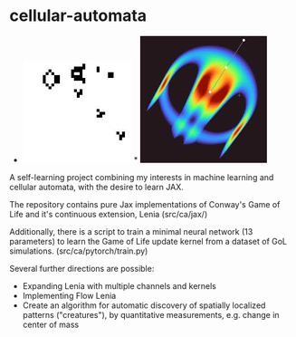# cellular-automata


* ![Glider Gun in Conway's Game of Life](glidergun.jpeg) * ![Orb cellular automata pattern](orbium.jpeg)


A self-learning project combining my interests in machine learning and cellular automata, with the desire to learn JAX.

The repository contains pure Jax implementations of Conway's Game of Life and it's continuous extension, Lenia (src/ca/jax/)

Additionally, there is a script to train a minimal neural network (13 parameters) to learn the Game of Life update kernel from a dataset of GoL simulations. (src/ca/pytorch/train.py)

Several further directions are possible:
  - Expanding Lenia with multiple channels and kernels
  - Implementing Flow Lenia
  - Create an algorithm for automatic discovery of spatially localized patterns ("creatures"), by quantitative measurements, e.g. change in center of mass

 
